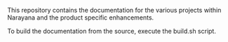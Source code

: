 This repository contains the documentation for the various projects within Narayana and the product
specific enhancements.

To build the documentation from the source, execute the build.sh script.
